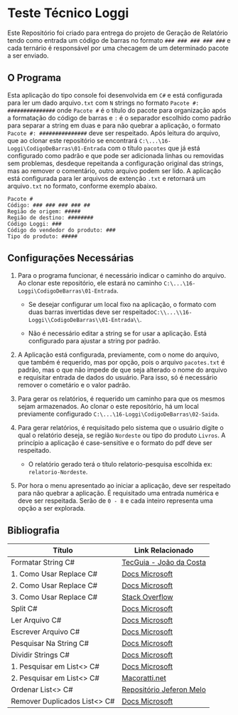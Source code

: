 # Teste Técnico Loggi

Este Repositório foi criado para entrega do projeto de Geração de Relatório tendo como entrada um código de barras no formato ``### ### ### ### ###`` e cada ternário é responsável por uma checagem de um determinado pacote a ser enviado.  

## O Programa

Esta aplicação do tipo console foi desenvolvida em ``C#`` e está configurada para ler um dado arquivo``.txt`` com ``N`` strings no formato ``Pacote #: ###############`` onde ``Pacote #`` é o título do pacote para organização após a formatação do código de barras e ``:`` é o separador escolhido como padrão para separar a string em duas e para não quebrar a aplicação, o formato ``Pacote #: ###############`` deve ser respeitado.
Após leitura do arquivo, que ao clonar este repositório se encontrará ``C:\...\16-Loggi\CodigoDeBarras\01-Entrada`` com o título ``pacotes`` que já está configurado como padrão e que pode ser adicionada linhas ou removidas sem problemas, desdeque repeitanda a configuração original das strings, mas ao remover o comentário, outro arquivo podem ser lido. A aplicação está configurada para ler arquivos de extenção ``.txt`` e retornará um arquivo``.txt`` no formato, conforme exemplo abaixo.  

```"
Pacote #
Código: ### ### ### ### ##
Região de origem: #####
Região de destino: ########
Código Loggi: ###
Código do vendedor do produto: ###
Tipo do produto: #####
```

## Configurações Necessárias

1. Para o programa funcionar, é necessário indicar o caminho do arquivo. Ao clonar este repositório, ele estará no caminho ``C:\...\16-Loggi\CodigoDeBarras\01-Entrada``.

    - Se desejar configurar um local fixo na aplicação, o formato com duas barras invertidas deve ser respeitado``C:\\...\\16-Loggi\\CodigoDeBarras\\01-Entrada\\``.

    - Não é necessário editar a string se for usar a aplicação. Está configurado para ajustar a string por padrão.

2. A Aplicação está configurada, previamente, com o nome do arquivo, que também é requerido, mas por opção, pois o arquivo ``pacotes.txt`` é padrão, mas o que não impede de que seja alterado o nome do arquivo e requisitar entrada de dados do usuário. Para isso, só é necessário remover o cometário e o valor padrão.  

3. Para gerar os relatórios, é requerido um caminho para que os mesmos sejam armazenados. Ao clonar o este repositório, há um local previamente configurado ``C:\...\16-Loggi\CodigoDeBarras\02-Saida``.

4. Para gerar relatórios, é requisitado pelo sistema que o usuário digite o qual o relatório deseja, se região ``Nordeste`` ou tipo do produto ``Livros``. A princípio a aplicação é case-sensitive e o formato do pdf deve ser respeitado.  

    - O relatório gerado terá o título relatorio-pesquisa escolhida ex: ``relatorio-Nordeste``.

5. Por hora o menu apresentado ao iniciar a aplicação, deve ser respeitado para não quebrar a aplicação. É requisitado uma entrada numérica e deve ser respeitada. Serão de ``0 - 8`` e cada inteiro representa uma opção a ser explorada.

## Bibliografia

|Título|Link Relacionado|
|-|-|
|Formatar String C#|[TecGuia - João da Costa](https://sites.google.com/site/tecguia/formatar-string-c-string-format)|
|1. Como Usar Replace C#|[Docs Microsoft](https://docs.microsoft.com/pt-br/dotnet/csharp/how-to/modify-string-contents#code-try-3)|
|2. Como Usar Replace C#|[Docs Microsoft](https://docs.microsoft.com/pt-br/dotnet/api/system.string.replace?view=net-5.0#System_String_Replace_System_Char_System_Char_)|
|3. Como Usar Replace C#|[Stack Overflow](https://stackoverflow.com/questions/4673437/c-sharp-replace-characters)|
|Split C#|[Docs Microsoft](https://docs.microsoft.com/pt-br/dotnet/standard/base-types/divide-up-strings)|
|Ler Arquivo C#|[Docs Microsoft](https://docs.microsoft.com/pt-br/troubleshoot/dotnet/csharp/read-write-text-file)|
|Escrever Arquivo C#|[Docs Microsoft](https://docs.microsoft.com/pt-br/dotnet/standard/io/how-to-write-text-to-a-file)|
|Pesquisar Na String C#|[Docs Microsoft](https://docs.microsoft.com/pt-br/dotnet/csharp/how-to/search-strings)|
|Dividir Strings C#|[Docs Microsoft](https://docs.microsoft.com/pt-br/dotnet/csharp/how-to/parse-strings-using-split#code-try-4)|
|1. Pesquisar em List<> C#|[Docs Microsoft](https://docs.microsoft.com/pt-br/dotnet/api/system.collections.generic.list-1.find?view=net-5.0)|
|2. Pesquisar em List<> C#|[Macoratti.net](http://www.macoratti.net/10/02/c_list1.htm)|
|Ordenar List<> C#|[Repositório Jeferon Melo](https://github.com/JefersonMelo/01-URI/blob/master/04-Estruturas_e_Bibliotecas/URI_1258/Program.cs)|
|Remover Duplicados List<> C# |[Docs Microsoft](https://docs.microsoft.com/pt-br/dotnet/framework/data/adonet/sql/linq/eliminate-duplicate-elements-from-a-sequence)|
